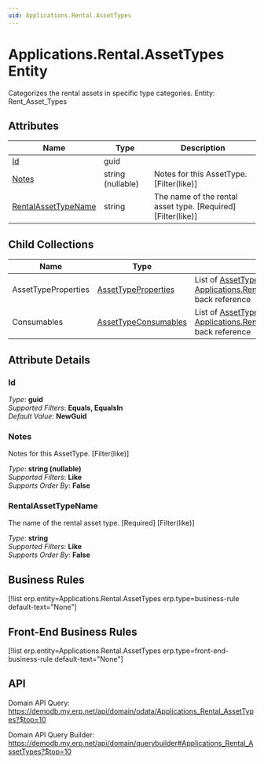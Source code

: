```yaml
---
uid: Applications.Rental.AssetTypes
---
```

# Applications.Rental.AssetTypes Entity

Categorizes the rental assets in specific type categories. Entity: Rent_Asset_Types

## Attributes

| Name | Type | Description |
| ---- | ---- | --- |
| [Id](Applications.Rental.AssetTypes.md#id) | guid |  
| [Notes](Applications.Rental.AssetTypes.md#notes) | string (nullable) | Notes for this AssetType. [Filter(like)] 
| [RentalAssetTypeName](Applications.Rental.AssetTypes.md#rentalassettypename) | string | The name of the rental asset type. [Required] [Filter(like)] 

## Child Collections

| Name | Type | Description |
| ---- | ---- | --- |
| AssetTypeProperties | [AssetTypeProperties](Applications.Rental.AssetTypeProperties.md) | List of [AssetTypeProperty](Applications.Rental.AssetTypeProperties.md) child objects, based on the [Applications.Rental.AssetTypeProperty.RentalAssetType](Applications.Rental.AssetTypeProperties.md#rentalassettype) back reference 
| Consumables | [AssetTypeConsumables](Applications.Rental.AssetTypeConsumables.md) | List of [AssetTypeConsumable](Applications.Rental.AssetTypeConsumables.md) child objects, based on the [Applications.Rental.AssetTypeConsumable.RentalAssetType](Applications.Rental.AssetTypeConsumables.md#rentalassettype) back reference 


## Attribute Details

### Id

_Type_: **guid**  
_Supported Filters_: **Equals, EqualsIn**  
_Default Value_: **NewGuid**  

### Notes

Notes for this AssetType. [Filter(like)]

_Type_: **string (nullable)**  
_Supported Filters_: **Like**  
_Supports Order By_: **False**  

### RentalAssetTypeName

The name of the rental asset type. [Required] [Filter(like)]

_Type_: **string**  
_Supported Filters_: **Like**  
_Supports Order By_: **False**  



## Business Rules

[!list erp.entity=Applications.Rental.AssetTypes erp.type=business-rule default-text="None"]

## Front-End Business Rules

[!list erp.entity=Applications.Rental.AssetTypes erp.type=front-end-business-rule default-text="None"]

## API

Domain API Query:
<https://demodb.my.erp.net/api/domain/odata/Applications_Rental_AssetTypes?$top=10>

Domain API Query Builder:
<https://demodb.my.erp.net/api/domain/querybuilder#Applications_Rental_AssetTypes?$top=10>

